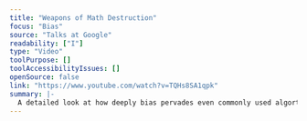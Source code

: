```yaml
---
title: "Weapons of Math Destruction"
focus: "Bias"
source: "Talks at Google"
readability: ["I"]
type: "Video"
toolPurpose: []
toolAccessibilityIssues: []
openSource: false
link: "https://www.youtube.com/watch?v=TQHs8SA1qpk"
summary: |-
  A detailed look at how deeply bias pervades even commonly used algorthms.
---
```


